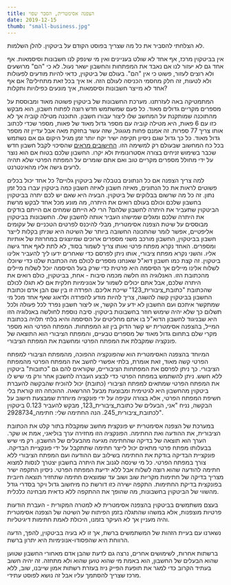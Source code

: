 ```yaml
---
title: הצפנה אסימטרית, הסבר שפוי
date: 2019-12-15
thumb: "small-business.jpg"
---
```

לא הצלחתי להסביר את כל מה שצריך בפוסט הקודם על ביטקוין. להלן השלמות.
 
אין בביטקוין מרכז, אף אחד לא שולט בעניינים ואין מי שינפק לנו חשבונות וסיסמאות. אף אחד גם לא יעזור לנו אם נאבד את המפתחות והחשבון ישאר נעול. לא כי "הם" מרושעים ולא רוצים לעזור, פשוט כי אין "הם". בעולם של ביטקוין, כדאי להיות מודעים לפעולות ולא לטעות, זה חלק מחסמי הכניסה לעולם הזה. אז איך בכל זאת מתחילים? אם אף אחד לא מייצר חשבונות וסיסמאות, איך מונעים כפילויות ותקלות?
 
המתמטיקה באה לעזרתנו. מערכת החשבונות של ביטקוין פשוטה מאוד ומבוססת על מספרים מקריים גדולים מאוד. כל פעם שמשתמש חדש רוצה לפתוח חשבון, הוא מבקש מהתוכנה שמותקנת על המחשב שלו ליצור עבורו חשבון. התוכנה מטילה קוביה אך לא כזו עם 6 פאות, היא מטילה קוביה עם מספר גדול מאוד של פאות, מספר שכדי לכתוב אותו צריך 77 ספרות. זה אמנם פחות מגוגול, שזה עשר בחזקת מאה אבל עדיין זה מספר גדול מאוד. כל כך גדול שגם ניסיון תקיפה ישיר יקח יותר זמן מגיל היקום גם אם נשתמש בכל כח המחשוב שבעולם רק למשימה הזו. [החישובים מראים](https://download.wpsoftware.net/bitcoin-birthday.pdf) שהסיכוי לקבל חשבון חדש שכבר בשימוש זניחים בצורה אסטרונומית ולא יקרו. החשבון שלכם בטוח אם הוא נוצר על ידי מחולל מספרים מקריים טוב ואם אתם שומרים על המפתח הפרטי שלא תהיה לרעים גישה אליו מהאינטרנט.
 
למה צריך הצפנה אם כל הנתונים בטבלה של ביטקוין גלויים? כל אחד יכול בכלים פשוטים לראות את כל הנתונים, מאיזה חשבון לאיזה חשבון כמה ביטקוין עברו בכל זמן נתון. זה כל מה שרשום בבלוקים של ביטקוין. הבעיה היא שאם יש לכם יתרה בביטקוין בחשבון שלכם וכולם בעולם רואים את היתרה, מה מונע מכל אחד לבקש מרשת הביטקוין שתעביר את היתרה לחשבון שלהם? הרי לא הייתם שמחים אם הייתם בודקים את היתרה שלכם ומגלים שמישהו העביר אותה לחשבון שלו. החשבונות בביטקוין מבוססים על שיטת הצפנה אסימטרית, מבלי להיכנס לפרטים הטכניים של עקומים אליפטיים, אפשר לומר שהתכונה החשובה ביותר של השיטה היא שניתן בקלות לייצר חשבון בביטקוין, החשבון מורכב משני מספרים ארוכים שמיוצגים במחרוזת של אותיות ומספרים. האחד נקרא מפתח פרטי ואותו צריך לשמור בסוד, לא לתת לאף אחד גישה אליו. והשני נקרא מפתח ציבורי, אותו ניתן לפרסם כדי שאחרים ידעו ליך להעביר אלינו ביטקוין. זה קצת כמו חשבון דוא"ל שאנחנו מספרים לכולם מה הכתובת שלנו כדי שיוכלו לשלוח אלינו מיילים אך הסיסמה היא פרטית כדי שרק בעל הסיסמה יוכל לשלוח מיילים מהכתובת הזו. האנלוגיה הזו חלשה מכמה סיבות - אחת, בביטקוין, כולם רואים את היתרה שלכם, אבל אתם יכולים לשמור על אנונימיות חלקית אם לא תגלו לכולם שהכתובת "כתובת_ציבורית_123" שייכת אליכם. הפרדה זו בין שם הבן אדם וכתובת החשבון בביטקוין קשה להשגה, צריך להיות מודע להפרדה ולדאוג שאף אחד מכל מי שמתקשר איתכם ועם החשבון לא ידע על הקשר, או ליצור חשבון נפרד לכל פעולה ולכל תשלום כך שלא יהיה שימוש חוזר בחשבונות ביטקוין. סיבה נוספת לחולשה באנלוגיה הזו היא שבניגוד לחשבון הדוא"ל בו אתם מחליטים על הסיסמה והיא בלתי תלויה בכתובת המייל, בהצפנה אסימטרית יש קשר הדוק בין זוג המפתחות. המפתח הפרטי הוא מספר מקרי שלם בתחום גדול מאוד של מספרים טבעיים, והמפתח הציבורי הוא התוצאה של פונקציה שמקבלת את המפתח הפרטי ומחשבת את המפתח הציבורי.
 
המיוחד בהצפנה האסימטרית הוא שהפונקציה ההפוכה, מהמפתח הציבורי למפתח הפרטי קשה מאוד, זאת אומרת, בלתי אפשרי לחשב את המפתח הפרטי מהמפתח הציבורי. כך ניתן לפרסם את המפתחות הציבוריים, שקוראים להם גם "כתובות" ביטקוין ללא חשש. ניתן להשתמש במפתח הפרטי כדי לבצע העברה לחשבון אחר ורק מי שיש לו את המפתח הפרטי שמתאים למפתח הציבורי (כתובת) יכול להוכיח שהבקשה להעברת ביטקוין מהחשבון היא לגיטימית ומבוצעת מבעל ההרשאה. ההוכחה הזו קוראת בלי חשיפת המפתח הפרטי, אלא בצורה עקיפה על ידי פונקציה מיוחדת שמבצעת חישוב על הבקשה, נניח "אני, הבעלים של כתובת_ציבורית_123, מבקש להעביר 0.123 ביטקוין לכתובת_ציבורית_245. הנה החתימה שלי: חתימה_2928734".
 
במערכת של הצפנה אסימטרית יש פונקצית מחשב שמקבלת בתור קלט את הכתובת הציבורית, את ההודעה ואת החתימה. הפונקציה הזו מחזירה ערך בוליאני, אמת או שקר. הערך הוא תוצאה של בדיקה שהחתימה מגיעה מהבעלים של החשבון. רק מי שיש בבעלותו מפתח פרטי מתאים יכול לייצר חתימה שתתקבל על ידי פונקציית הבדיקה. פונקציית הבדיקה בודקת את החתימה בשילוב עם ההודעה ועם המפתח הציבורי ללא צורך במפתח הפרטי. כל מי שינסה לגנוב את היתרה בחשבון יצטרך לנסות למצוא חתימה להודעה שהוא רוצה לשלוח אבל ללא ידיעת המפתח הפרטי. ניסיון התקפה ישיר מצריך בדיקה של חתימות מקריות שוב ושוב עד שמוצאים חתימה שתחזיר תוצאה חיובית בפונקצית בדיקת החתימות. התקפה ישירה כזו דורשת כח מיחשוב גדול ויקר בסדרי גודל מהשווי של הביטקוין בחשבונות, מה שהופך את ההתקפה ללא כדאית מבחינה כלכלית.
 
בעצם משתמשים בביטקוין בהצפנה אסימטרית לא למטרה המקורית - העברת הודעות פרטיות מוצפנות, אלא במשהו שהתגלה בזמן הפיתוח של השיטה של הצפנה אסימטרית והיה מעניין אך לא העיקר בזמנו, היכולת לאמת חתימות דיגיטליות.
 
נשארנו עם בעיית הזהות של המשתמשים ברשת, אך זו לא בעיה בביטקוין, להפך, הדעה הרווחת היא שהפסודו-אנונימיות היא יתרון ברשת.
 
ברשתות אחרות, לשימושים אחרים, נרצה גם לדעת שהבן אדם מאחורי החשבון שטוען שהוא הבעלים של החשבון, הוא באמת מי שהוא טוען שהוא ולא מתחזה. זה יהיה חשוב בעתיד הקרוב כדי למגר את תופעת הפייק ניוז בעזרת רשתות אמון שייבנו, שוב, ללא מרכז שצריך להסתמך עליו אבל זה נושא לפוסט עתידי.

